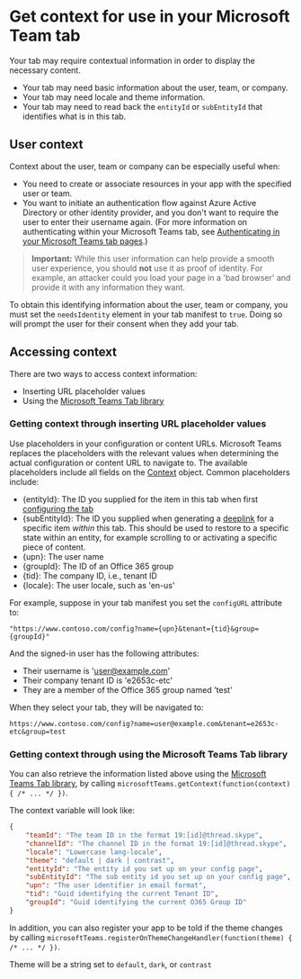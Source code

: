 ﻿# Get context for use in your Microsoft Team tab

Your tab may require contextual information in order to display the necessary content.

* Your tab may need basic information about the user, team, or company.
* Your tab may need locale and theme information.
* Your tab may need to read back the `entityId` or `subEntityId` that identifies what is in this tab.

## User context

Context about the user, team or company can be especially useful when:

* You need to create or associate resources in your app with the specified user or team.
* You want to initiate an authentication flow against Azure Active Directory or other identity provider, and you don't want to require the user to enter their username again. (For more information on authenticating within your Microsoft Teams tab, see [Authenticating in your Microsoft Teams tab pages](auth.md).)

>**Important:** While this user information can help provide a smooth user experience, you should **not** use it as proof of identity. For example, an attacker could you load your page in a 'bad browser' and provide it with any information they want.

To obtain this identifying information about the user, team or company, you must set the `needsIdentity` element in your tab manifest to `true`. Doing so will prompt the user for their consent when they add your tab.  

## Accessing context

There are two ways to access context information:

* Inserting URL placeholder values
* Using the [Microsoft Teams Tab library](jslibrary.md)

### Getting context through inserting URL placeholder values

Use placeholders in your configuration or content URLs. Microsoft Teams replaces the placeholders with the relevant values when determining the actual configuration or content URL to navigate to. The available placeholders include all fields on the [Context](jslibrary.md#Context) object. Common placeholders include:

* {entityId}: The ID you supplied for the item in this tab when first [configuring the tab](createconfigpage.md)
* {subEntityId}: The ID you supplied when generating a [deeplink](deeplinks.md) for a specific item _within_ this tab.  This should be used to restore to a specific state within an entity, for example scrolling to or activating a specific piece of content.
* {upn}: The user name
* {groupId}: The ID of an Office 365 group
* {tid}: The company ID, i.e., tenant ID
* {locale}: The user locale, such as 'en-us'

For example, suppose in your tab manifest you set the `configURL` attribute to:

`"https://www.contoso.com/config?name={upn}&tenant={tid}&group={groupId}"`

And the signed-in user has the following attributes:

* Their username is 'user@example.com'
* Their company tenant ID is 'e2653c-etc'
* They are a member of the Office 365 group named 'test' 

When they select your tab, they will be navigated to:

`https://www.contoso.com/config?name=user@example.com&tenant=e2653c-etc&group=test`


### Getting context through using the Microsoft Teams Tab library

You can also retrieve the information listed above using the [Microsoft Teams Tab library](jslibrary.md), by calling `microsoftTeams.getContext(function(context) { /* ... */ })`.

The context variable will look like:
```json
{
    "teamId": "The team ID in the format 19:[id]@thread.skype",
    "channelId": "The channel ID in the format 19:[id]@thread.skype",
    "locale": "Lowercase lang-locale",
    "theme": "default | dark | contrast",
    "entityId": "The entity id you set up on your config page",
    "subEntityId": "The sub entity id you set up on your config page",
    "upn": "The user identifier in email format",
    "tid": "Guid identifying the current Tenant ID",
    "groupId": "Guid identifying the current O365 Group ID"
}
```

In addition, you can also register your app to be told if the theme changes by calling `microsoftTeams.registerOnThemeChangeHandler(function(theme) { /* ... */ })`.

Theme will be a string set to `default`, `dark`, or `contrast`
